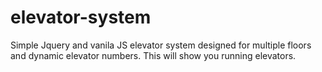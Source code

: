 # elevator-system
Simple Jquery and vanila JS elevator system designed for multiple floors and dynamic elevator numbers. This will show you running elevators.

